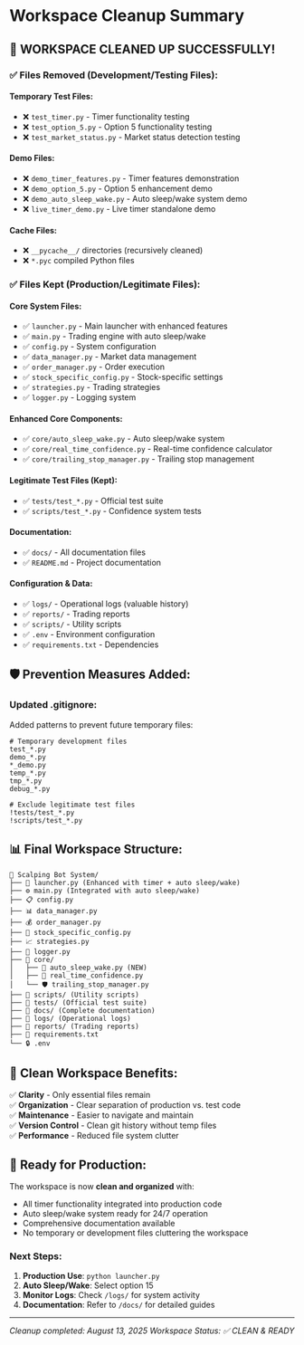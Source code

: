 # Workspace Cleanup Summary

## 🧹 **WORKSPACE CLEANED UP SUCCESSFULLY!**

### ✅ **Files Removed (Development/Testing Files):**

#### Temporary Test Files:
- ❌ `test_timer.py` - Timer functionality testing
- ❌ `test_option_5.py` - Option 5 functionality testing
- ❌ `test_market_status.py` - Market status detection testing

#### Demo Files:
- ❌ `demo_timer_features.py` - Timer features demonstration
- ❌ `demo_option_5.py` - Option 5 enhancement demo
- ❌ `demo_auto_sleep_wake.py` - Auto sleep/wake system demo
- ❌ `live_timer_demo.py` - Live timer standalone demo

#### Cache Files:
- ❌ `__pycache__/` directories (recursively cleaned)
- ❌ `*.pyc` compiled Python files

### ✅ **Files Kept (Production/Legitimate Files):**

#### Core System Files:
- ✅ `launcher.py` - Main launcher with enhanced features
- ✅ `main.py` - Trading engine with auto sleep/wake
- ✅ `config.py` - System configuration
- ✅ `data_manager.py` - Market data management
- ✅ `order_manager.py` - Order execution
- ✅ `stock_specific_config.py` - Stock-specific settings
- ✅ `strategies.py` - Trading strategies
- ✅ `logger.py` - Logging system

#### Enhanced Core Components:
- ✅ `core/auto_sleep_wake.py` - Auto sleep/wake system
- ✅ `core/real_time_confidence.py` - Real-time confidence calculator
- ✅ `core/trailing_stop_manager.py` - Trailing stop management

#### Legitimate Test Files (Kept):
- ✅ `tests/test_*.py` - Official test suite
- ✅ `scripts/test_*.py` - Confidence system tests

#### Documentation:
- ✅ `docs/` - All documentation files
- ✅ `README.md` - Project documentation

#### Configuration & Data:
- ✅ `logs/` - Operational logs (valuable history)
- ✅ `reports/` - Trading reports
- ✅ `scripts/` - Utility scripts
- ✅ `.env` - Environment configuration
- ✅ `requirements.txt` - Dependencies

## 🛡️ **Prevention Measures Added:**

### Updated .gitignore:
Added patterns to prevent future temporary files:
```ignore
# Temporary development files
test_*.py
demo_*.py
*_demo.py
temp_*.py
tmp_*.py
debug_*.py

# Exclude legitimate test files
!tests/test_*.py
!scripts/test_*.py
```

## 📊 **Final Workspace Structure:**

```
📁 Scalping Bot System/
├── 🚀 launcher.py (Enhanced with timer + auto sleep/wake)
├── ⚙️ main.py (Integrated with auto sleep/wake)
├── 📋 config.py
├── 📊 data_manager.py
├── 💰 order_manager.py
├── 🎯 stock_specific_config.py
├── 📈 strategies.py
├── 📝 logger.py
├── 📁 core/
│   ├── 🌙 auto_sleep_wake.py (NEW)
│   ├── 🎯 real_time_confidence.py
│   └── 🛡️ trailing_stop_manager.py
├── 📁 scripts/ (Utility scripts)
├── 📁 tests/ (Official test suite)
├── 📁 docs/ (Complete documentation)
├── 📁 logs/ (Operational logs)
├── 📁 reports/ (Trading reports)
├── 🔧 requirements.txt
└── 🔒 .env
```

## 🎯 **Clean Workspace Benefits:**

✅ **Clarity** - Only essential files remain  
✅ **Organization** - Clear separation of production vs. test code  
✅ **Maintenance** - Easier to navigate and maintain  
✅ **Version Control** - Clean git history without temp files  
✅ **Performance** - Reduced file system clutter  

## 🚀 **Ready for Production:**

The workspace is now **clean and organized** with:
- All timer functionality integrated into production code
- Auto sleep/wake system ready for 24/7 operation
- Comprehensive documentation available
- No temporary or development files cluttering the workspace

### Next Steps:
1. **Production Use**: `python launcher.py`
2. **Auto Sleep/Wake**: Select option 15
3. **Monitor Logs**: Check `/logs/` for system activity
4. **Documentation**: Refer to `/docs/` for detailed guides

---
*Cleanup completed: August 13, 2025*
*Workspace Status: ✅ CLEAN & READY*
